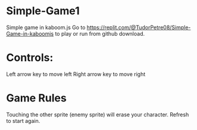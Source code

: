 # Simple-Game1
Simple game in kaboom.js
Go to https://replit.com/@TudorPetre08/Simple-Game-in-kaboomjs to play or run from github download.

# Controls:

Left arrow key to move left
Right arrow key to move right

# Game Rules

Touching the other sprite (enemy sprite) will erase your character. Refresh to start again. 

